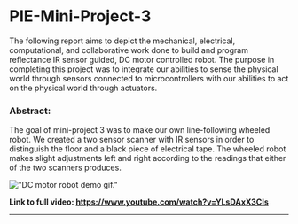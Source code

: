 # PIE-Mini-Project-3
The following report aims to depict the mechanical, electrical, computational, and collaborative work done to build and program reflectance IR sensor guided, DC motor controlled robot. The purpose in completing this project was to integrate our abilities to sense the physical world through sensors connected to microcontrollers with our abilities to act on the physical world through actuators.   

### Abstract:   

The goal of mini-project 3 was to make our own line-following wheeled robot. We created a two sensor scanner with IR sensors in order to distinguish the floor and a black piece of electrical tape. The wheeled robot makes slight adjustments left and right according to the readings that either of the two scanners produces.   

!["DC motor robot demo gif."](demo.gif)

**Link to full video: https://www.youtube.com/watch?v=YLsDAxX3CIs**

---
